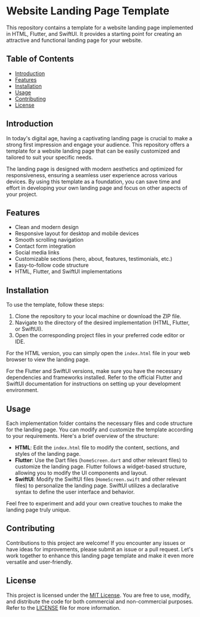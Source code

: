 # Website Landing Page Template

This repository contains a template for a website landing page implemented in HTML, Flutter, and SwiftUI. It provides a starting point for creating an attractive and functional landing page for your website.

## Table of Contents

- [Introduction](#introduction)
- [Features](#features)
- [Installation](#installation)
- [Usage](#usage)
- [Contributing](#contributing)
- [License](#license)

## Introduction

In today's digital age, having a captivating landing page is crucial to make a strong first impression and engage your audience. This repository offers a template for a website landing page that can be easily customized and tailored to suit your specific needs.

The landing page is designed with modern aesthetics and optimized for responsiveness, ensuring a seamless user experience across various devices. By using this template as a foundation, you can save time and effort in developing your own landing page and focus on other aspects of your project.

## Features

- Clean and modern design
- Responsive layout for desktop and mobile devices
- Smooth scrolling navigation
- Contact form integration
- Social media links
- Customizable sections (hero, about, features, testimonials, etc.)
- Easy-to-follow code structure
- HTML, Flutter, and SwiftUI implementations

## Installation

To use the template, follow these steps:

1. Clone the repository to your local machine or download the ZIP file.
2. Navigate to the directory of the desired implementation (HTML, Flutter, or SwiftUI).
3. Open the corresponding project files in your preferred code editor or IDE.

For the HTML version, you can simply open the `index.html` file in your web browser to view the landing page.

For the Flutter and SwiftUI versions, make sure you have the necessary dependencies and frameworks installed. Refer to the official Flutter and SwiftUI documentation for instructions on setting up your development environment.

## Usage

Each implementation folder contains the necessary files and code structure for the landing page. You can modify and customize the template according to your requirements. Here's a brief overview of the structure:

- **HTML**: Edit the `index.html` file to modify the content, sections, and styles of the landing page.
- **Flutter**: Use the Dart files (`homeScreen.dart` and other relevant files) to customize the landing page. Flutter follows a widget-based structure, allowing you to modify the UI components and layout.
- **SwiftUI**: Modify the SwiftUI files (`HomeScreen.swift` and other relevant files) to personalize the landing page. SwiftUI utilizes a declarative syntax to define the user interface and behavior.

Feel free to experiment and add your own creative touches to make the landing page truly unique.

## Contributing

Contributions to this project are welcome! If you encounter any issues or have ideas for improvements, please submit an issue or a pull request. Let's work together to enhance this landing page template and make it even more versatile and user-friendly.

## License

This project is licensed under the [MIT License](LICENSE). You are free to use, modify, and distribute the code for both commercial and non-commercial purposes. Refer to the [LICENSE](LICENSE) file for more information.
